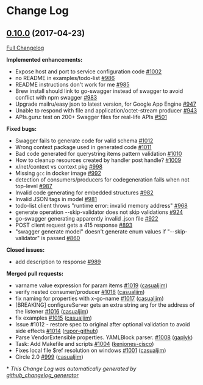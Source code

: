 # Change Log

## [0.10.0](https://github.com/protodev-site/go-swagger/tree/0.10.0) (2017-04-23)
[Full Changelog](https://github.com/protodev-site/go-swagger/compare/0.9.0...0.10.0)

**Implemented enhancements:**

- Expose host and port to service configuration code [\#1002](https://github.com/protodev-site/go-swagger/issues/1002)
- no README in examples/todo-list [\#986](https://github.com/protodev-site/go-swagger/issues/986)
- README instructions don't work for me [\#985](https://github.com/protodev-site/go-swagger/issues/985)
- Brew install should link to go-swagger instead of swagger to avoid conflict with npm swagger [\#983](https://github.com/protodev-site/go-swagger/issues/983)
- Upgrade mailru/easy json to latest version, for Google App Engine [\#947](https://github.com/protodev-site/go-swagger/issues/947)
- Unable to respond with file and application/octet-stream producer [\#943](https://github.com/protodev-site/go-swagger/issues/943)
- APIs.guru: test on 200+ Swagger files for real-life APIs [\#501](https://github.com/protodev-site/go-swagger/issues/501)

**Fixed bugs:**

- Swagger fails to generate code for valid schema [\#1012](https://github.com/protodev-site/go-swagger/issues/1012)
- Wrong context package used in generated code [\#1011](https://github.com/protodev-site/go-swagger/issues/1011)
- Bad code generated for querystring items pattern validation [\#1010](https://github.com/protodev-site/go-swagger/issues/1010)
- How to cleanup resources created by handler post handle? [\#1009](https://github.com/protodev-site/go-swagger/issues/1009)
- x/net/context vs context pkg [\#998](https://github.com/protodev-site/go-swagger/issues/998)
- Missing `gcc` in docker image [\#992](https://github.com/protodev-site/go-swagger/issues/992)
- detection of consumers/producers for codegeneration fails when not top-level [\#987](https://github.com/protodev-site/go-swagger/issues/987)
- Invalid code generating for embedded structures [\#982](https://github.com/protodev-site/go-swagger/issues/982)
- Invalid JSON tags in model [\#981](https://github.com/protodev-site/go-swagger/issues/981)
- todo-list client throws "runtime error: invalid memory address" [\#968](https://github.com/protodev-site/go-swagger/issues/968)
- generate operation --skip-validator does not skip validations [\#924](https://github.com/protodev-site/go-swagger/issues/924)
- go-swagger generating apparently invalid .json file [\#922](https://github.com/protodev-site/go-swagger/issues/922)
- POST client request gets a 415 response [\#893](https://github.com/protodev-site/go-swagger/issues/893)
- "swagger generate model" doesn't generate enum values if "--skip-validator" is passed [\#860](https://github.com/protodev-site/go-swagger/issues/860)

**Closed issues:**

- add description to response [\#989](https://github.com/protodev-site/go-swagger/issues/989)

**Merged pull requests:**

- varname value expression for param items [\#1019](https://github.com/protodev-site/go-swagger/pull/1019) ([casualjim](https://github.com/casualjim))
- verify nested consumer/producer [\#1018](https://github.com/protodev-site/go-swagger/pull/1018) ([casualjim](https://github.com/casualjim))
- fix naming for properties with x-go-name [\#1017](https://github.com/protodev-site/go-swagger/pull/1017) ([casualjim](https://github.com/casualjim))
- \[BREAKING\] configureServer gets an extra string arg for the address of the listener [\#1016](https://github.com/protodev-site/go-swagger/pull/1016) ([casualjim](https://github.com/casualjim))
- fix examples [\#1015](https://github.com/protodev-site/go-swagger/pull/1015) ([casualjim](https://github.com/casualjim))
- Issue \#1012 - restore spec to original after optional validation to avoid side effects [\#1014](https://github.com/protodev-site/go-swagger/pull/1014) ([rupor-github](https://github.com/rupor-github))
- Parse VendorExtensible properties. YAMLBlock parser. [\#1008](https://github.com/protodev-site/go-swagger/pull/1008) ([gaplyk](https://github.com/gaplyk))
- Task: Add Makefile and scripts [\#1004](https://github.com/protodev-site/go-swagger/pull/1004) ([kenjones-cisco](https://github.com/kenjones-cisco))
- Fixes local file $ref resolution on windows [\#1001](https://github.com/protodev-site/go-swagger/pull/1001) ([casualjim](https://github.com/casualjim))
- Circle 2.0 [\#999](https://github.com/protodev-site/go-swagger/pull/999) ([casualjim](https://github.com/casualjim))

\* *This Change Log was automatically generated by [github_changelog_generator](https://github.com/skywinder/Github-Changelog-Generator)*
